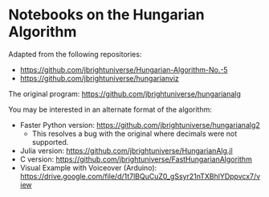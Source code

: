 # Notebooks on the Hungarian Algorithm

Adapted from the following repositories:

- https://github.com/jbrightuniverse/Hungarian-Algorithm-No.-5
- https://github.com/jbrightuniverse/hungarianviz

The original program: https://github.com/jbrightuniverse/hungarianalg

You may be interested in an alternate format of the algorithm:
- Faster Python version: https://github.com/jbrightuniverse/hungarianalg2
  - This resolves a bug with the original where decimals were not supported.
- Julia version: https://github.com/jbrightuniverse/HungarianAlg.jl
- C version: https://github.com/jbrightuniverse/FastHungarianAlgorithm
- Visual Example with Voiceover (Arduino): https://drive.google.com/file/d/1t7lBQuCuZ0_gSsyr21nTXBhlYDppvcx7/view
